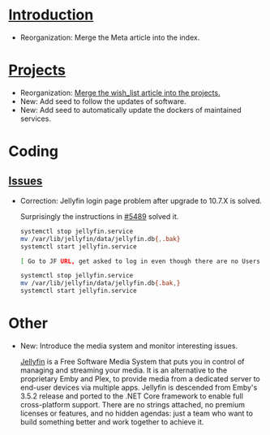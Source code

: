# [Introduction](index.md)

* Reorganization: Merge the Meta article into the index.

# [Projects](projects.md)

* Reorganization: [Merge the wish_list article into the projects.](projects.md#seeds)
* New: Add seed to follow the updates of software.
* New: Add seed to automatically update the dockers of maintained services.

# Coding

## [Issues](issues.md)

* Correction: Jellyfin login page problem after upgrade to 10.7.X is solved.

    Surprisingly the instructions in
    [#5489](https://github.com/jellyfin/jellyfin/issues/5489) solved it.
    
    ```bash
    systemctl stop jellyfin.service
    mv /var/lib/jellyfin/data/jellyfin.db{,.bak}
    systemctl start jellyfin.service
    
    [ Go to JF URL, get asked to log in even though there are no Users in the JF DB now]
    
    systemctl stop jellyfin.service
    mv /var/lib/jellyfin/data/jellyfin.db{.bak,}
    systemctl start jellyfin.service
    ```

# Other

* New: Introduce the media system and monitor interesting issues.

    [Jellyfin](https://jellyfin.org/) is a Free Software Media System that puts you
    in control of managing and streaming your media. It is an alternative to the
    proprietary Emby and Plex, to provide media from a dedicated server to end-user
    devices via multiple apps. Jellyfin is descended from Emby's 3.5.2 release and
    ported to the .NET Core framework to enable full cross-platform support. There
    are no strings attached, no premium licenses or features, and no hidden agendas:
    just a team who want to build something better and work together to achieve it.
